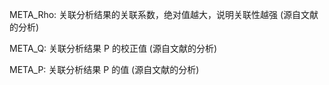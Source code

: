 META_Rho: 关联分析结果的关联系数，绝对值越大，说明关联性越强 (源自文献的分析) 

META_Q: 关联分析结果 P 的校正值 (源自文献的分析)

META_P: 关联分析结果 P 的值 (源自文献的分析)


